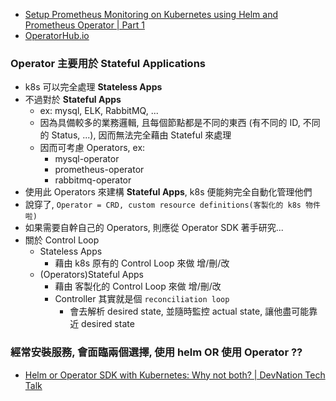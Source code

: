 
- [Setup Prometheus Monitoring on Kubernetes using Helm and Prometheus Operator | Part 1](https://www.youtube.com/watch?v=QoDqxm7ybLc)
- [OperatorHub.io](https://operatorhub.io/)


### Operator 主要用於 **Stateful** Applications

- k8s 可以完全處理 **Stateless Apps**
- 不過對於 **Stateful Apps**
    - ex: mysql, ELK, RabbitMQ, ...
    - 因為具備較多的業務邏輯, 且每個節點都是不同的東西 (有不同的 ID, 不同的 Status, ...), 因而無法完全藉由 Stateful 來處理
    - 因而可考慮 Operators, ex: 
        - mysql-operator
        - prometheus-operator
        - rabbitmq-operator
- 使用此 Operators 來建構 **Stateful Apps**, k8s 便能夠完全自動化管理他們
- 說穿了, `Operator = CRD, custom resource definitions(客製化的 k8s 物件啦)`
- 如果需要自幹自己的 Operators, 則應從 Operator SDK 著手研究...
- 關於 Control Loop
    - Stateless Apps
        - 藉由 k8s 原有的 Control Loop 來做 增/刪/改
    - (Operators)Stateful Apps
        - 藉由 客製化的 Control Loop 來做 增/刪/改
        - Controller 其實就是個 `reconciliation loop`
            - 會去解析 desired state, 並隨時監控 actual state, 讓他盡可能靠近 desired state


### 經常安裝服務, 會面臨兩個選擇, 使用 helm OR 使用 Operator ??

- [Helm or Operator SDK with Kubernetes: Why not both? | DevNation Tech Talk](https://www.youtube.com/watch?v=N9QVJk6kjwg)
